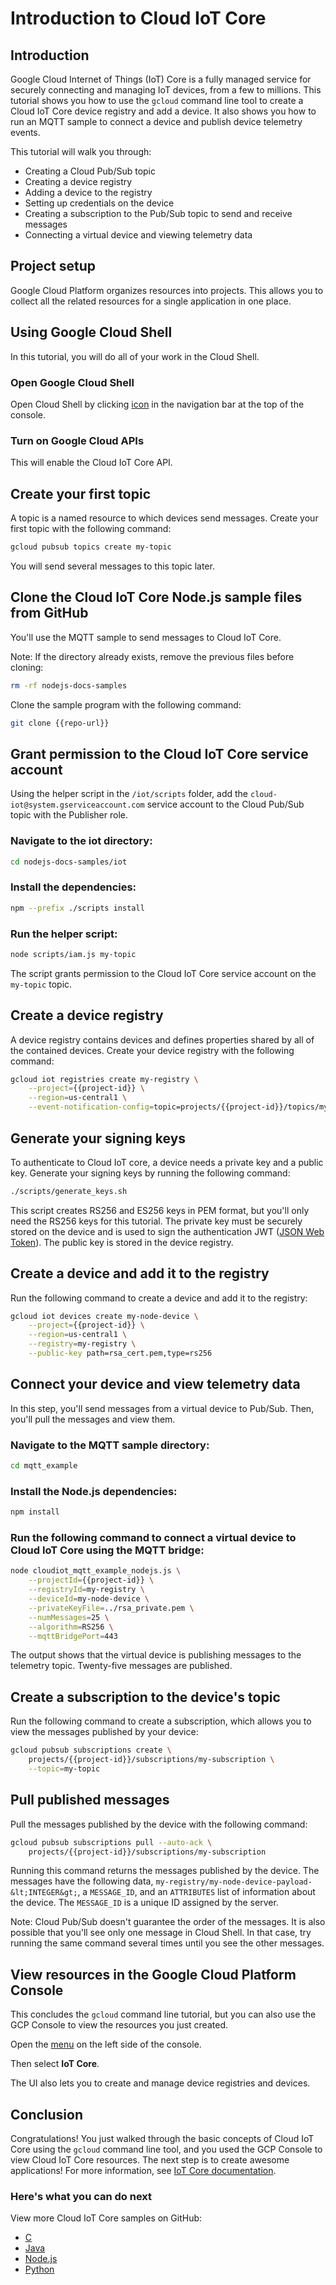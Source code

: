 # Introduction to Cloud IoT Core

<walkthrough-tutorial-url url="https://cloud.google.com/iot/docs/quickstart"></walkthrough-tutorial-url>
<walkthrough-watcher-constant key="repo-url" value="https://github.com/GoogleCloudPlatform/nodejs-docs-samples.git"></walkthrough-watcher-constant>

## Introduction

Google Cloud Internet of Things (IoT) Core is a fully managed service for
securely connecting and managing IoT devices, from a few to millions. This
tutorial shows you how to use the `gcloud` command line tool to create a Cloud
IoT Core device registry and add a device. It also shows you how to run an MQTT
sample to connect a device and publish device telemetry events.

This tutorial will walk you through:

  *  Creating a Cloud Pub/Sub topic
  *  Creating a device registry
  *  Adding a device to the registry
  *  Setting up credentials on the device
  *  Creating a subscription to the Pub/Sub topic to send and receive messages
  *  Connecting a virtual device and viewing telemetry data

## Project setup

Google Cloud Platform organizes resources into projects. This allows you to
collect all the related resources for a single application in one place.

<walkthrough-project-billing-setup></walkthrough-project-billing-setup>

## Using Google Cloud Shell

In this tutorial, you will do all of your work in the Cloud Shell.

### Open Google Cloud Shell

Open Cloud Shell by clicking
<walkthrough-cloud-shell-icon></walkthrough-cloud-shell-icon>
[icon][spotlight-open-devshell] in the navigation bar at the top of the console.

### Turn on Google Cloud APIs

This will enable the Cloud IoT Core API.

<walkthrough-enable-apis apis="cloudiot.googleapis.com"></walkthrough-enable-apis>

## Create your first topic

A topic is a named resource to which devices send messages. Create your first
topic with the following command:

```bash
gcloud pubsub topics create my-topic
```

You will send several messages to this topic later.

## Clone the Cloud IoT Core Node.js sample files from GitHub

You'll use the MQTT sample to send messages to Cloud IoT Core.

Note: If the directory already exists, remove the previous files before cloning:

```bash
rm -rf nodejs-docs-samples
```

Clone the sample program with the following command:

```bash
git clone {{repo-url}}
```

## Grant permission to the Cloud IoT Core service account

Using the helper script in the `/iot/scripts` folder, add the
`cloud-iot@system.gserviceaccount.com` service account to the Cloud Pub/Sub
topic with the Publisher role.

### Navigate to the iot directory:

```bash
cd nodejs-docs-samples/iot
```

### Install the dependencies:

```bash
npm --prefix ./scripts install
```

### Run the helper script:

```bash
node scripts/iam.js my-topic
```

The script grants permission to the Cloud IoT Core service account on the
`my-topic` topic.

## Create a device registry

A device registry contains devices and defines properties shared by all of the
contained devices. Create your device registry with the following command:

```bash
gcloud iot registries create my-registry \
    --project={{project-id}} \
    --region=us-central1 \
    --event-notification-config=topic=projects/{{project-id}}/topics/my-topic
```

## Generate your signing keys

To authenticate to Cloud IoT core, a device needs a private key and a public
key. Generate your signing keys by running the following command:

```bash
./scripts/generate_keys.sh
```

This script creates RS256 and ES256 keys in PEM format, but you'll only need the
RS256 keys for this tutorial. The private key must be securely stored on the
device and is used to sign the authentication JWT ([JSON Web
Token][web-token-docs]). The public
key is stored in the device registry.

## Create a device and add it to the registry

Run the following command to create a device and add it to the registry:

```bash
gcloud iot devices create my-node-device \
    --project={{project-id}} \
    --region=us-central1 \
    --registry=my-registry \
    --public-key path=rsa_cert.pem,type=rs256
```

## Connect your device and view telemetry data

In this step, you'll send messages from a virtual device to Pub/Sub. Then,
you'll pull the messages and view them.

### Navigate to the MQTT sample directory:

```bash
cd mqtt_example
```

### Install the Node.js dependencies:

```bash
npm install
```

### Run the following command to connect a virtual device to Cloud IoT Core using the MQTT bridge:

```bash
node cloudiot_mqtt_example_nodejs.js \
    --projectId={{project-id}} \
    --registryId=my-registry \
    --deviceId=my-node-device \
    --privateKeyFile=../rsa_private.pem \
    --numMessages=25 \
    --algorithm=RS256 \
    --mqttBridgePort=443
```

The output shows that the virtual device is publishing messages to the telemetry
topic. Twenty-five messages are published.

## Create a subscription to the device's topic

Run the following command to create a subscription, which allows you to view the
messages published by your device:

```bash
gcloud pubsub subscriptions create \
    projects/{{project-id}}/subscriptions/my-subscription \
    --topic=my-topic
```

## Pull published messages

Pull the messages published by the device with the following command:

```bash
gcloud pubsub subscriptions pull --auto-ack \
    projects/{{project-id}}/subscriptions/my-subscription
```

Running this command returns the messages published by the device. The messages
have the following data, `my-registry/my-node-device-payload-&lt;INTEGER&gt;`, a
`MESSAGE_ID`, and an `ATTRIBUTES` list of information about the device. The
`MESSAGE_ID` is a unique ID assigned by the server.

Note: Cloud Pub/Sub doesn't guarantee the order of the messages. It is also
possible that you'll see only one message in Cloud Shell. In that case, try
running the same command several times until you see the other messages.

## View resources in the Google Cloud Platform Console

This concludes the `gcloud` command line tutorial, but you can also use the GCP
Console to view the resources you just created.

Open the [menu][spotlight-console-menu] on the left side of the console.

Then select **IoT Core**.

<walkthrough-menu-navigation sectionId="IOT_SECTION"></walkthrough-menu-navigation>

The UI also lets you to create and manage device registries and devices.

## Conclusion

<walkthrough-conclusion-trophy></walkthrough-conclusion-trophy>

Congratulations! You just walked through the basic concepts of Cloud IoT Core
using the `gcloud` command line tool, and you used the GCP Console to view Cloud
IoT Core resources. The next step is to create awesome applications! For more
information, see [IoT Core documentation](https://cloud.google.com/iot/docs/).

### Here's what you can do next

View more Cloud IoT Core samples on GitHub:

  *  [C](https://github.com/GoogleCloudPlatform/cpp-docs-samples/tree/master/iot/mqtt-ciotc)
  *  [Java](https://github.com/GoogleCloudPlatform/java-docs-samples/tree/master/iot/api-client)
  *  [Node.js](https://github.com/GoogleCloudPlatform/nodejs-docs-samples/tree/master/iot)
  *  [Python](https://github.com/GoogleCloudPlatform/python-docs-samples/tree/master/iot/api-client)

[spotlight-console-menu]: walkthrough://spotlight-pointer?spotlightId=console-nav-menu
[spotlight-open-devshell]: walkthrough://spotlight-pointer?spotlightId=devshell-activate-button
[web-token-docs]: https://cloud.google.com/iot/docs/how-tos/credentials/jwts
